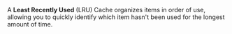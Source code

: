 A **Least Recently Used** (LRU) Cache organizes items in order of use, allowing you to quickly identify which item hasn't been used for the longest amount of time.
